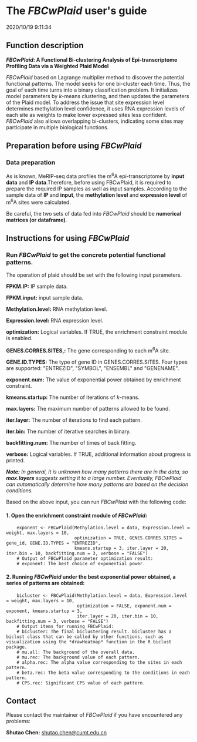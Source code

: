 # The *FBCwPlaid* user's guide #
2020/10/19 9:11:34   

## Function description ##
***FBCwPlaid*: A Functional Bi-clustering Analysis of Epi-transcriptome Profiling Data via a Weighted Plaid Model**

*FBCwPlaid*  based on Lagrange multiplier method  to discover the potential functional patterns. The model seeks for one bi-cluster each time. Thus, the goal of each time turns into a binary classification problem. It initializes model parameters by *k*-means clustering, and then updates the parameters of the Plaid model. To address the issue that site expression level determines methylation level confidence, it uses RNA expression levels of each site as weights to make lower expressed sites less confident. *FBCwPlaid* also allows overlapping bi-clusters, indicating some sites may participate in multiple biological functions.


## Preparation before using *FBCwPlaid*
### Data preparation ###
As is known, MeRIP-seq data profiles the m<sup>6</sup>A epi-transcriptome by **input data** and **IP data**.Therefore, before using FBCwPlaid, it is required to prepare the required IP samples as well as input samples. According to the sample data of **IP** and **input**, the **methylation level** and **expression level** of m<sup>6</sup>A sites were calculated.

Be careful, the two sets of data fed into *FBCwPlaid* should be **numerical matrices (or dataframe)**.


## Instructions for using *FBCwPlaid* ##
### Run *FBCwPlaid* to get the concrete potential functional patterns. ###

The operation of plaid should be set with the following input parameters.

**FPKM.IP:** IP sample data.

**FPKM.input:** input sample data.

**Methylation.level:** RNA methylation level.

**Expression.level:** RNA expression level.

**optimization:** Logical variables. If TRUE, the enrichment constraint module is enabled.

**GENES.CORRES.SITES,:** The gene corresponding to each m<sup>6</sup>A site.

**GENE.ID.TYPES:** The type of gene ID in GENES.CORRES.SITES. Four types are supported: "ENTREZID", "SYMBOL", "ENSEMBL" and "GENENAME".

**exponent.num:** The value of exponential power obtained by enrichment constraint.

**kmeans.startup:** The number of iterations of *k*-means.

**max.layers:** The maximum number of patterns allowed to be found.

**iter.layer:** The number of iterations to find each pattern.

**iter.bin:** The number of iterative searches in binary.

**backfitting.num:** The number of times of back fitting.

**verbose:** Logical variables. If TRUE, additional information about progress is printed.

***Note:** In general, it is unknown how many patterns there are in the data, so **max.layers** suggests setting it to a large number. Eventually, FBCwPlaid can automatically determine how many patterns are based on the decision conditions.*

Based on the above input, you can run *FBCwPlaid* with the following code:

#### 1. Open the enrichment constraint module of *FBCwPlaid*:

        exponent <- FBCwPlaid(Methylation.level = data, Expression.level = weight, max.layers = 10, 
    		                  optimization = TRUE, GENES.CORRES.SITES = gene_id, GENE.ID.TYPES = "ENTREZID", 
    		                  kmeans.startup = 3, iter.layer = 20, iter.bin = 10, backfitting.num = 3, verbose = "FALSE")
        # Output of FBCwPlaid parameter optimization result:
		# exponent: The best choice of exponential power. 

	
#### 2. Running *FBCwPlaid* under the best exponential power obtained, a series of patterns are obtained:

        bicluster <- FBCwPlaid(Methylation.level = data, Expression.level = weight, max.layers = 10, 
    		                   optimization = FALSE, exponent.num = exponent, kmeans.startup = 3, 
							   iter.layer = 20, iter.bin = 10, backfitting.num = 3, verbose = "FALSE")
        # Output items for running FBCwPlaid:
	    # bicluster: The final biclustering result. bicluster has a biclust class that can be called by other functions, such as visualization using the *drawHeatmap* function in the R biclust package.
		# mu.all: The background of the overall data.
		# mu.rec: The background value of each pattern.
		# alpha.rec: The alpha value corresponding to the sites in each pattern.
		# beta.rec: The beta value corresponding to the conditions in each pattern.
		# CPS.rec: Significant CPS value of each pattern.



## Contact ##
Please contact the maintainer of *FBCwPlaid* if you have encountered any problems:

**Shutao Chen:** shutao.chen@cumt.edu.cn
